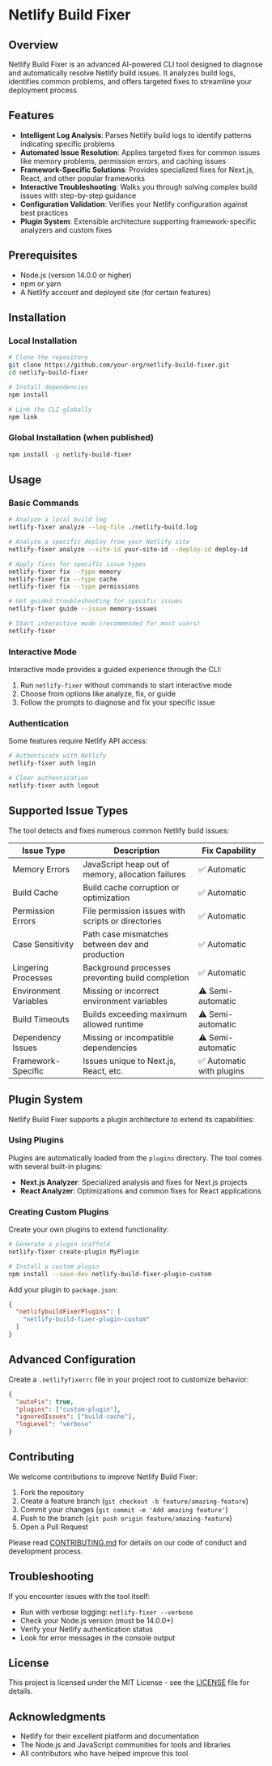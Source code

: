 # Netlify Build Fixer

## Overview

Netlify Build Fixer is an advanced AI-powered CLI tool designed to diagnose and automatically resolve Netlify build issues. It analyzes build logs, identifies common problems, and offers targeted fixes to streamline your deployment process.

## Features

- **Intelligent Log Analysis**: Parses Netlify build logs to identify patterns indicating specific problems
- **Automated Issue Resolution**: Applies targeted fixes for common issues like memory problems, permission errors, and caching issues
- **Framework-Specific Solutions**: Provides specialized fixes for Next.js, React, and other popular frameworks
- **Interactive Troubleshooting**: Walks you through solving complex build issues with step-by-step guidance
- **Configuration Validation**: Verifies your Netlify configuration against best practices
- **Plugin System**: Extensible architecture supporting framework-specific analyzers and custom fixes

## Prerequisites

- Node.js (version 14.0.0 or higher)
- npm or yarn
- A Netlify account and deployed site (for certain features)

## Installation

### Local Installation

```bash
# Clone the repository
git clone https://github.com/your-org/netlify-build-fixer.git
cd netlify-build-fixer

# Install dependencies
npm install

# Link the CLI globally
npm link
```

### Global Installation (when published)

```bash
npm install -g netlify-build-fixer
```

## Usage

### Basic Commands

```bash
# Analyze a local build log
netlify-fixer analyze --log-file ./netlify-build.log

# Analyze a specific deploy from your Netlify site
netlify-fixer analyze --site-id your-site-id --deploy-id deploy-id

# Apply fixes for specific issue types
netlify-fixer fix --type memory
netlify-fixer fix --type cache
netlify-fixer fix --type permissions

# Get guided troubleshooting for specific issues
netlify-fixer guide --issue memory-issues

# Start interactive mode (recommended for most users)
netlify-fixer
```

### Interactive Mode

Interactive mode provides a guided experience through the CLI:

1. Run `netlify-fixer` without commands to start interactive mode
2. Choose from options like analyze, fix, or guide
3. Follow the prompts to diagnose and fix your specific issue

### Authentication

Some features require Netlify API access:

```bash
# Authenticate with Netlify
netlify-fixer auth login

# Clear authentication
netlify-fixer auth logout
```

## Supported Issue Types

The tool detects and fixes numerous common Netlify build issues:

| Issue Type | Description | Fix Capability |
|------------|-------------|----------------|
| Memory Errors | JavaScript heap out of memory, allocation failures | ✅ Automatic |
| Build Cache | Build cache corruption or optimization | ✅ Automatic |
| Permission Errors | File permission issues with scripts or directories | ✅ Automatic |
| Case Sensitivity | Path case mismatches between dev and production | ✅ Automatic |
| Lingering Processes | Background processes preventing build completion | ✅ Automatic |
| Environment Variables | Missing or incorrect environment variables | ⚠️ Semi-automatic |
| Build Timeouts | Builds exceeding maximum allowed runtime | ⚠️ Semi-automatic |
| Dependency Issues | Missing or incompatible dependencies | ⚠️ Semi-automatic |
| Framework-Specific | Issues unique to Next.js, React, etc. | ✅ Automatic with plugins |

## Plugin System

Netlify Build Fixer supports a plugin architecture to extend its capabilities:

### Using Plugins

Plugins are automatically loaded from the `plugins` directory. The tool comes with several built-in plugins:

- **Next.js Analyzer**: Specialized analysis and fixes for Next.js projects
- **React Analyzer**: Optimizations and common fixes for React applications

### Creating Custom Plugins

Create your own plugins to extend functionality:

```bash
# Generate a plugin scaffold
netlify-fixer create-plugin MyPlugin

# Install a custom plugin
npm install --save-dev netlify-build-fixer-plugin-custom
```

Add your plugin to `package.json`:

```json
{
  "netlifybuildFixerPlugins": [
    "netlify-build-fixer-plugin-custom"
  ]
}
```

## Advanced Configuration

Create a `.netlifyfixerrc` file in your project root to customize behavior:

```json
{
  "autoFix": true,
  "plugins": ["custom-plugin"],
  "ignoredIssues": ["build-cache"],
  "logLevel": "verbose"
}
```

## Contributing

We welcome contributions to improve Netlify Build Fixer:

1. Fork the repository
2. Create a feature branch (`git checkout -b feature/amazing-feature`)
3. Commit your changes (`git commit -m 'Add amazing feature'`)
4. Push to the branch (`git push origin feature/amazing-feature`)
5. Open a Pull Request

Please read [CONTRIBUTING.md](CONTRIBUTING.md) for details on our code of conduct and development process.

## Troubleshooting

If you encounter issues with the tool itself:

- Run with verbose logging: `netlify-fixer --verbose`
- Check your Node.js version (must be 14.0.0+)
- Verify your Netlify authentication status
- Look for error messages in the console output

## License

This project is licensed under the MIT License - see the [LICENSE](LICENSE) file for details.

## Acknowledgments

- Netlify for their excellent platform and documentation
- The Node.js and JavaScript communities for tools and libraries
- All contributors who have helped improve this tool
